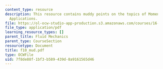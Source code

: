 ```yaml
---
content_type: resource
description: This resource contains muddy points on the topics of Momentum Theorem
  Applications.
file: https://ol-ocw-studio-app-production.s3.amazonaws.com/courses/16-01-unified-engineering-i-ii-iii-iv-fall-2005-spring-2006/7f8de88f1bf3b589439d8a9161565d46_f10_mud.pdf
file_type: application/pdf
learning_resource_types: []
parent_title: Fluid Mechanics
parent_type: CourseSection
resourcetype: Document
title: f10_mud.pdf
type: OCWFile
uid: 7f8de88f-1bf3-b589-439d-8a9161565d46
---
```

